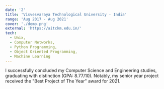 ```yaml
---
date: '2'
title: 'Visvesvaraya Technological University - India'
range: 'Aug 2017 - Aug 2021'
cover: './demo.png'
external: 'https://aitckm.edu.in/'
tech:
  - Unix,
  - Computer Networks,
  - Python Programming,
  - Object Oriented Programming,
  - Machine Learning
---
```


I successfully concluded my Computer Science and Engineering studies, graduating with distinction (GPA: 8.77/10). Notably, my senior year project received the "Best Project of The Year" award for 2021.

